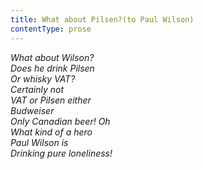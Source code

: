 ```yaml
---
title: What about Pilsen?(to Paul Wilson)
contentType: prose
---
```


<section>

_What about Wilson?  
Does he drink Pilsen  
Or whisky VAT?  
Certainly not  
VAT or Pilsen either  
Budweiser  
Only Canadian beer! Oh  
What kind of a hero  
Paul Wilson is  
Drinking pure loneliness!_

</section>
